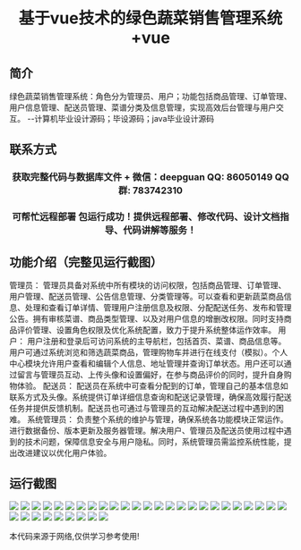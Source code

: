 <p><h1 align="center">基于vue技术的绿色蔬菜销售管理系统+vue</h1></p>

## 简介
绿色蔬菜销售管理系统：角色分为管理员、用户；功能包括商品管理、订单管理、用户信息管理、配送员管理、菜谱分类及信息管理，实现高效后台管理与用户交互。    --计算机毕业设计源码；毕设源码；java毕业设计源码


## 联系方式
<p><h3 align="center">获取完整代码与数据库文件 + 微信：deepguan QQ: 86050149 QQ群: 783742310</h3></p>
<p><h3 align="center">可帮忙远程部署 包运行成功！提供远程部署、修改代码、设计文档指导、代码讲解等服务！</h3></p>

## 功能介绍（完整见运行截图）
管理员： 管理员具备对系统中所有模块的访问权限，包括商品管理、订单管理、用户管理、配送员管理、公告信息管理、分类管理等。可以查看和更新蔬菜商品信息、处理和查看订单详情、管理用户注册信息及权限、分配配送任务、发布和管理公告。拥有审核菜谱、商品类型管理、以及对用户信息的增删改权限。同时支持商品评价管理、设置角色权限及优化系统配置，致力于提升系统整体运作效率。 用户： 用户注册和登录后可访问系统的主导航栏，包括首页、菜谱、商品信息等。用户可通过系统浏览和筛选蔬菜商品，管理购物车并进行在线支付（模拟）。个人中心模块允许用户查看和编辑个人信息、地址管理并查询订单状态。用户还可以通过留言与管理员互动、上传头像和设置偏好，在参与商品评价的同时，提升自身购物体验。 配送员： 配送员在系统中可查看分配到的订单，管理自己的基本信息如联系方式及头像。系统提供订单详细信息查询和配送记录管理，确保高效履行配送任务并提供反馈机制。配送员也可通过与管理员的互动解决配送过程中遇到的困难。 系统管理员： 负责整个系统的维护与管理，确保系统各功能模块正常运作。进行数据备份、版本更新及服务器管理。解决用户、管理员及配送员使用过程中遇到的技术问题，保障信息安全与用户隐私。同时，系统管理员需监控系统性能，提出改进建议以优化用户体验。


## 运行截图
![](img/001.jpg)
![](img/002.jpg)
![](img/003.jpg)
![](img/004.jpg)
![](img/005.jpg)
![](img/006.jpg)
![](img/007.jpg)
![](img/008.jpg)
![](img/009.jpg)
![](img/010.jpg)
![](img/011.jpg)
![](img/012.jpg)
![](img/013.jpg)
![](img/014.jpg)
![](img/015.jpg)
![](img/016.jpg)
![](img/017.jpg)
![](img/018.jpg)
![](img/019.jpg)
![](img/020.jpg)
![](img/021.jpg)
![](img/022.jpg)
![](img/023.jpg)
![](img/024.jpg)
![](img/025.jpg)
![](img/026.jpg)
![](img/027.jpg)
![](img/028.jpg)
![](img/029.jpg)
![](img/030.jpg)
![](img/031.jpg)
![](img/032.jpg)
![](img/033.jpg)
![](img/034.jpg)

<p>本代码来源于网络,仅供学习参考使用!</p>
